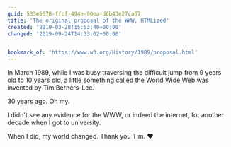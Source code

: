 ```yaml
---
guid: 533e5678-ffcf-494e-90ea-d6b43e27ca67
title: 'The original proposal of the WWW, HTMLized'
created: '2019-03-28T15:53:40+00:00'
changed: '2019-09-24T14:33:02+00:00'


bookmark_of: 'https://www.w3.org/History/1989/proposal.html'
---
```


In March 1989, while I was busy traversing the difficult jump from 9 years old to 10 years old, a little something called the World Wide Web was invented by Tim Berners-Lee.

30 years ago. Oh my.  

I didn't see any evidence for the WWW, or indeed the internet, for another decade when I got to university. 

When I did, my world changed. Thank you Tim. ♥️
